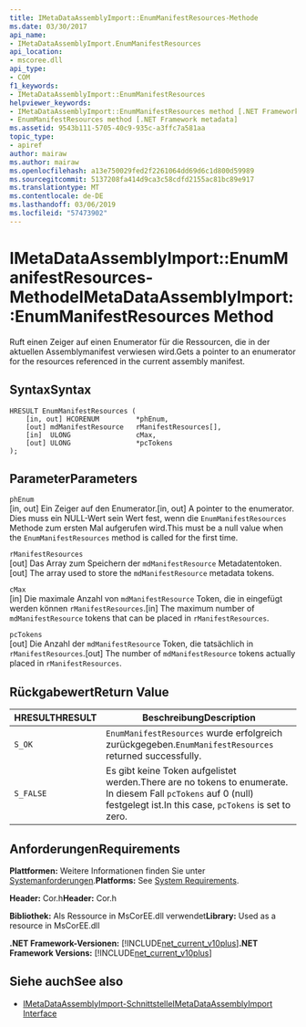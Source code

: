 ```yaml
---
title: IMetaDataAssemblyImport::EnumManifestResources-Methode
ms.date: 03/30/2017
api_name:
- IMetaDataAssemblyImport.EnumManifestResources
api_location:
- mscoree.dll
api_type:
- COM
f1_keywords:
- IMetaDataAssemblyImport::EnumManifestResources
helpviewer_keywords:
- IMetaDataAssemblyImport::EnumManifestResources method [.NET Framework metadata]
- EnumManifestResources method [.NET Framework metadata]
ms.assetid: 9543b111-5705-40c9-935c-a3ffc7a581aa
topic_type:
- apiref
author: mairaw
ms.author: mairaw
ms.openlocfilehash: a13e750029fed2f2261064dd69d6c1d800d59989
ms.sourcegitcommit: 5137208fa414d9ca3c58cdfd2155ac81bc89e917
ms.translationtype: MT
ms.contentlocale: de-DE
ms.lasthandoff: 03/06/2019
ms.locfileid: "57473902"
---
```

# <a name="imetadataassemblyimportenummanifestresources-method"></a><span data-ttu-id="086be-102">IMetaDataAssemblyImport::EnumManifestResources-Methode</span><span class="sxs-lookup"><span data-stu-id="086be-102">IMetaDataAssemblyImport::EnumManifestResources Method</span></span>
<span data-ttu-id="086be-103">Ruft einen Zeiger auf einen Enumerator für die Ressourcen, die in der aktuellen Assemblymanifest verwiesen wird.</span><span class="sxs-lookup"><span data-stu-id="086be-103">Gets a pointer to an enumerator for the resources referenced in the current assembly manifest.</span></span>  
  
## <a name="syntax"></a><span data-ttu-id="086be-104">Syntax</span><span class="sxs-lookup"><span data-stu-id="086be-104">Syntax</span></span>  
  
```  
HRESULT EnumManifestResources (  
    [in, out] HCORENUM         *phEnum,   
    [out] mdManifestResource   rManifestResources[],   
    [in]  ULONG                cMax,   
    [out] ULONG                *pcTokens  
);   
```  
  
## <a name="parameters"></a><span data-ttu-id="086be-105">Parameter</span><span class="sxs-lookup"><span data-stu-id="086be-105">Parameters</span></span>  
 `phEnum`  
 <span data-ttu-id="086be-106">[in, out] Ein Zeiger auf den Enumerator.</span><span class="sxs-lookup"><span data-stu-id="086be-106">[in, out] A pointer to the enumerator.</span></span> <span data-ttu-id="086be-107">Dies muss ein NULL-Wert sein Wert fest, wenn die `EnumManifestResources` Methode zum ersten Mal aufgerufen wird.</span><span class="sxs-lookup"><span data-stu-id="086be-107">This must be a null value when the `EnumManifestResources` method is called for the first time.</span></span>  
  
 `rManifestResources`  
 <span data-ttu-id="086be-108">[out] Das Array zum Speichern der `mdManifestResource` Metadatentoken.</span><span class="sxs-lookup"><span data-stu-id="086be-108">[out] The array used to store the `mdManifestResource` metadata tokens.</span></span>  
  
 `cMax`  
 <span data-ttu-id="086be-109">[in] Die maximale Anzahl von `mdManifestResource` Token, die in eingefügt werden können `rManifestResources`.</span><span class="sxs-lookup"><span data-stu-id="086be-109">[in] The maximum number of `mdManifestResource` tokens that can be placed in `rManifestResources`.</span></span>  
  
 `pcTokens`  
 <span data-ttu-id="086be-110">[out] Die Anzahl der `mdManifestResource` Token, die tatsächlich in `rManifestResources`.</span><span class="sxs-lookup"><span data-stu-id="086be-110">[out] The number of `mdManifestResource` tokens actually placed in `rManifestResources`.</span></span>  
  
## <a name="return-value"></a><span data-ttu-id="086be-111">Rückgabewert</span><span class="sxs-lookup"><span data-stu-id="086be-111">Return Value</span></span>  
  
|<span data-ttu-id="086be-112">HRESULT</span><span class="sxs-lookup"><span data-stu-id="086be-112">HRESULT</span></span>|<span data-ttu-id="086be-113">Beschreibung</span><span class="sxs-lookup"><span data-stu-id="086be-113">Description</span></span>|  
|-------------|-----------------|  
|`S_OK`|<span data-ttu-id="086be-114">`EnumManifestResources` wurde erfolgreich zurückgegeben.</span><span class="sxs-lookup"><span data-stu-id="086be-114">`EnumManifestResources` returned successfully.</span></span>|  
|`S_FALSE`|<span data-ttu-id="086be-115">Es gibt keine Token aufgelistet werden.</span><span class="sxs-lookup"><span data-stu-id="086be-115">There are no tokens to enumerate.</span></span> <span data-ttu-id="086be-116">In diesem Fall `pcTokens` auf 0 (null) festgelegt ist.</span><span class="sxs-lookup"><span data-stu-id="086be-116">In this case, `pcTokens` is set to zero.</span></span>|  
  
## <a name="requirements"></a><span data-ttu-id="086be-117">Anforderungen</span><span class="sxs-lookup"><span data-stu-id="086be-117">Requirements</span></span>  
 <span data-ttu-id="086be-118">**Plattformen:** Weitere Informationen finden Sie unter [Systemanforderungen](../../../../docs/framework/get-started/system-requirements.md).</span><span class="sxs-lookup"><span data-stu-id="086be-118">**Platforms:** See [System Requirements](../../../../docs/framework/get-started/system-requirements.md).</span></span>  
  
 <span data-ttu-id="086be-119">**Header:** Cor.h</span><span class="sxs-lookup"><span data-stu-id="086be-119">**Header:** Cor.h</span></span>  
  
 <span data-ttu-id="086be-120">**Bibliothek:** Als Ressource in MsCorEE.dll verwendet</span><span class="sxs-lookup"><span data-stu-id="086be-120">**Library:** Used as a resource in MsCorEE.dll</span></span>  
  
 <span data-ttu-id="086be-121">**.NET Framework-Versionen:** [!INCLUDE[net_current_v10plus](../../../../includes/net-current-v10plus-md.md)]</span><span class="sxs-lookup"><span data-stu-id="086be-121">**.NET Framework Versions:** [!INCLUDE[net_current_v10plus](../../../../includes/net-current-v10plus-md.md)]</span></span>  
  
## <a name="see-also"></a><span data-ttu-id="086be-122">Siehe auch</span><span class="sxs-lookup"><span data-stu-id="086be-122">See also</span></span>
- [<span data-ttu-id="086be-123">IMetaDataAssemblyImport-Schnittstelle</span><span class="sxs-lookup"><span data-stu-id="086be-123">IMetaDataAssemblyImport Interface</span></span>](../../../../docs/framework/unmanaged-api/metadata/imetadataassemblyimport-interface.md)

